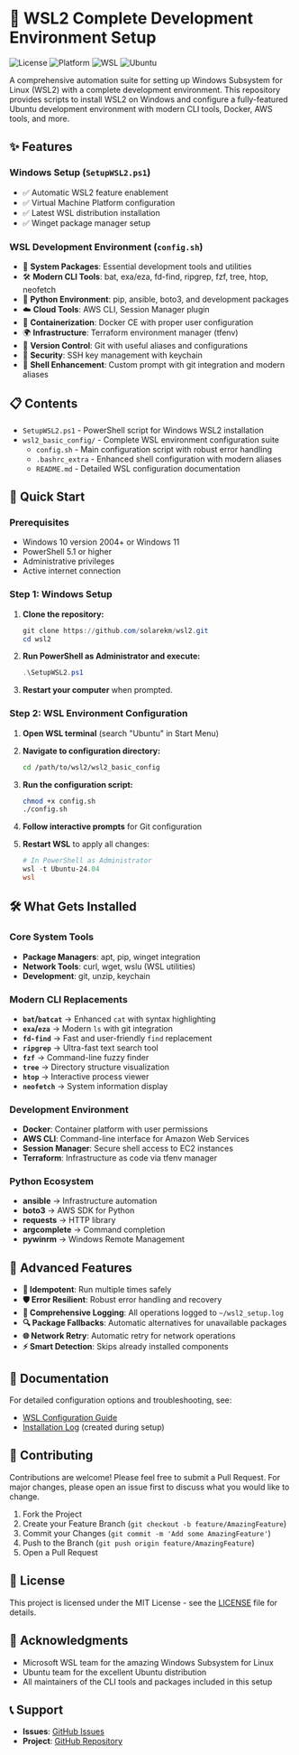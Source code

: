 # 🐧 WSL2 Complete Development Environment Setup

![License](https://img.shields.io/badge/license-MIT-blue.svg)
![Platform](https://img.shields.io/badge/platform-Windows%2010%2B-lightgrey.svg)
![WSL](https://img.shields.io/badge/WSL-2.0-green.svg)
![Ubuntu](https://img.shields.io/badge/Ubuntu-24.04-orange.svg)

A comprehensive automation suite for setting up Windows Subsystem for Linux (WSL2) with a complete development environment. This repository provides scripts to install WSL2 on Windows and configure a fully-featured Ubuntu development environment with modern CLI tools, Docker, AWS tools, and more.

## ✨ Features

### Windows Setup (`SetupWSL2.ps1`)
- ✅ Automatic WSL2 feature enablement
- ✅ Virtual Machine Platform configuration
- ✅ Latest WSL distribution installation
- ✅ Winget package manager setup

### WSL Development Environment (`config.sh`)
- 🔧 **System Packages**: Essential development tools and utilities
- 🛠️ **Modern CLI Tools**: bat, exa/eza, fd-find, ripgrep, fzf, tree, htop, neofetch
- 🐍 **Python Environment**: pip, ansible, boto3, and development packages
- ☁️ **Cloud Tools**: AWS CLI, Session Manager plugin
- 🐳 **Containerization**: Docker CE with proper user configuration
- 🌍 **Infrastructure**: Terraform environment manager (tfenv)
- 📝 **Version Control**: Git with useful aliases and configurations
- 🔐 **Security**: SSH key management with keychain
- 🎨 **Shell Enhancement**: Custom prompt with git integration and modern aliases

## 📋 Contents
- `SetupWSL2.ps1` - PowerShell script for Windows WSL2 installation
- `wsl2_basic_config/` - Complete WSL environment configuration suite
  - `config.sh` - Main configuration script with robust error handling
  - `.bashrc_extra` - Enhanced shell configuration with modern aliases
  - `README.md` - Detailed WSL configuration documentation

## 🚀 Quick Start

### Prerequisites
- Windows 10 version 2004+ or Windows 11
- PowerShell 5.1 or higher
- Administrative privileges
- Active internet connection

### Step 1: Windows Setup

1. **Clone the repository:**
   ```powershell
   git clone https://github.com/solarekm/wsl2.git
   cd wsl2
   ```

2. **Run PowerShell as Administrator and execute:**
   ```powershell
   .\SetupWSL2.ps1
   ```

3. **Restart your computer** when prompted.

### Step 2: WSL Environment Configuration

1. **Open WSL terminal** (search "Ubuntu" in Start Menu)

2. **Navigate to configuration directory:**
   ```bash
   cd /path/to/wsl2/wsl2_basic_config
   ```

3. **Run the configuration script:**
   ```bash
   chmod +x config.sh
   ./config.sh
   ```

4. **Follow interactive prompts** for Git configuration

5. **Restart WSL** to apply all changes:
   ```powershell
   # In PowerShell as Administrator
   wsl -t Ubuntu-24.04
   wsl
   ```

## 🛠️ What Gets Installed

### Core System Tools
- **Package Managers**: apt, pip, winget integration
- **Network Tools**: curl, wget, wslu (WSL utilities)
- **Development**: git, unzip, keychain

### Modern CLI Replacements
- **`bat`/`batcat`** → Enhanced `cat` with syntax highlighting
- **`exa`/`eza`** → Modern `ls` with git integration
- **`fd-find`** → Fast and user-friendly `find` replacement
- **`ripgrep`** → Ultra-fast text search tool
- **`fzf`** → Command-line fuzzy finder
- **`tree`** → Directory structure visualization
- **`htop`** → Interactive process viewer
- **`neofetch`** → System information display

### Development Environment
- **Docker**: Container platform with user permissions
- **AWS CLI**: Command-line interface for Amazon Web Services
- **Session Manager**: Secure shell access to EC2 instances
- **Terraform**: Infrastructure as code via tfenv manager

### Python Ecosystem
- **ansible** → Infrastructure automation
- **boto3** → AWS SDK for Python
- **requests** → HTTP library
- **argcomplete** → Command completion
- **pywinrm** → Windows Remote Management

## 🔧 Advanced Features

- **🔄 Idempotent**: Run multiple times safely
- **🛡️ Error Resilient**: Robust error handling and recovery
- **📝 Comprehensive Logging**: All operations logged to `~/wsl2_setup.log`
- **🔍 Package Fallbacks**: Automatic alternatives for unavailable packages
- **🌐 Network Retry**: Automatic retry for network operations
- **⚡ Smart Detection**: Skips already installed components

## 📖 Documentation

For detailed configuration options and troubleshooting, see:
- [WSL Configuration Guide](./wsl2_basic_config/README.md)
- [Installation Log](~/wsl2_setup.log) (created during setup)

## 🤝 Contributing

Contributions are welcome! Please feel free to submit a Pull Request. For major changes, please open an issue first to discuss what you would like to change.

1. Fork the Project
2. Create your Feature Branch (`git checkout -b feature/AmazingFeature`)
3. Commit your Changes (`git commit -m 'Add some AmazingFeature'`)
4. Push to the Branch (`git push origin feature/AmazingFeature`)
5. Open a Pull Request

## 📄 License

This project is licensed under the MIT License - see the [LICENSE](LICENSE) file for details.

## 🙏 Acknowledgments

- Microsoft WSL team for the amazing Windows Subsystem for Linux
- Ubuntu team for the excellent Ubuntu distribution
- All maintainers of the CLI tools and packages included in this setup

## 📞 Support

- **Issues**: [GitHub Issues](https://github.com/solarekm/wsl2/issues)
- **Project**: [GitHub Repository](https://github.com/solarekm/wsl2)